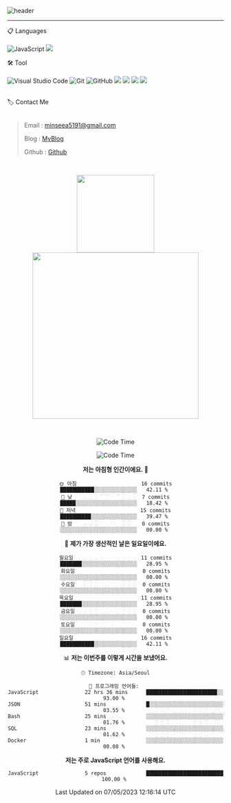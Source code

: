 ![header](https://capsule-render.vercel.app/api?type=waving&color=timeGradient&height=300&section=header&text=Welcome👋&animation=fadeIn&fontSize=55&fontAlignY=40&desc=minseo%20&descSize=30)

<hr />

📋 Languages<br /><br />
![JavaScript](https://img.shields.io/badge/javascript-%23323330.svg?style=for-the-badge&logo=javascript&logoColor=%23F7DF1E)
 <img src="https://img.shields.io/badge/mysql-4479A1?style=for-the-badge&logo=mysql&logoColor=white"> 



🛠 Tool<br /><br />
![Visual Studio Code](https://img.shields.io/badge/Visual%20Studio%20Code-0078d7.svg?style=for-the-badge&logo=visual-studio-code&logoColor=white)
![Git](https://img.shields.io/badge/git-%23F05033.svg?style=for-the-badge&logo=git&logoColor=white)
![GitHub](https://img.shields.io/badge/github-%23121011.svg?style=for-the-badge&logo=github&logoColor=white)
  <img src="https://img.shields.io/badge/node.js-339933?style=for-the-badge&logo=Node.js&logoColor=white">
  <img src="https://img.shields.io/badge/express-000000?style=for-the-badge&logo=express&logoColor=white">
  <img src="https://img.shields.io/badge/Postman-FF6C37?style=for-the-badge&logo=Postman&logoColor=white">
  <img src="https://img.shields.io/badge/Jest-C21325?style=for-the-badge&logo=Jest&logoColor=white">
<br>


<br>
🏷 Contact Me<br /><br />

> Email : <minseea5191@gmail.com>
> 
> Blog : [MyBlog](https://just-process.tistory.com/ "MYBolg")
> 
> Github : [Github](https://github.com/minseoya "Github!1")

<br>

<div align="center">
   <p display="inline">
    <a href="https://github.com/minseoya">
     <img height="180" src="https://github-readme-stats.vercel.app/api?username=minseoya&hide=none&hide_title=false&show_icons=ture&include_all_commits=false&theme=omni" />
     <img width="386" src="https://github-readme-stats.vercel.app/api/top-langs/?username=minseoya&layout=compact&show_icons=ture&show_owner=ture&hide_title=false&theme=omni&hide=none" />
    </a>
  </p>


<br>





<!--START_SECTION:waka-->
![Code Time](http://img.shields.io/badge/Code%20Time-274%20hrs%2049%20mins-blue)


  <!--START_SECTION:waka-->
![Code Time](http://img.shields.io/badge/Code%20Time-218%20hrs%2025%20mins-blue)




**저는 아침형 인간이에요. 🐤** 

```text
🌞 아침                     16 commits          ███████████░░░░░░░░░░░░░░   42.11 % 
🌆 낮　                     7 commits           █████░░░░░░░░░░░░░░░░░░░░   18.42 % 
🌃 저녁                     15 commits          ██████████░░░░░░░░░░░░░░░   39.47 % 
🌙 밤　                     0 commits           ░░░░░░░░░░░░░░░░░░░░░░░░░   00.00 % 
```
📅 **제가 가장 생산적인 날은 일요일이에요.** 

```text
월요일                      11 commits          ███████░░░░░░░░░░░░░░░░░░   28.95 % 
화요일                      0 commits           ░░░░░░░░░░░░░░░░░░░░░░░░░   00.00 % 
수요일                      0 commits           ░░░░░░░░░░░░░░░░░░░░░░░░░   00.00 % 
목요일                      11 commits          ███████░░░░░░░░░░░░░░░░░░   28.95 % 
금요일                      0 commits           ░░░░░░░░░░░░░░░░░░░░░░░░░   00.00 % 
토요일                      0 commits           ░░░░░░░░░░░░░░░░░░░░░░░░░   00.00 % 
일요일                      16 commits          ███████████░░░░░░░░░░░░░░   42.11 % 
```


📊 **저는 이번주를 이렇게 시간을 보냈어요.** 

```text
🕑︎ Timezone: Asia/Seoul

💬 프로그래밍 언어들: 
JavaScript               22 hrs 36 mins      ███████████████████████░░   93.00 % 
JSON                     51 mins             █░░░░░░░░░░░░░░░░░░░░░░░░   03.55 % 
Bash                     25 mins             ░░░░░░░░░░░░░░░░░░░░░░░░░   01.76 % 
SQL                      23 mins             ░░░░░░░░░░░░░░░░░░░░░░░░░   01.62 % 
Docker                   1 min               ░░░░░░░░░░░░░░░░░░░░░░░░░   00.08 % 
```

**저는 주로 JavaScript 언어를 사용해요.** 

```text
JavaScript               5 repos             █████████████████████████   100.00 % 
```




 Last Updated on 07/05/2023 12:16:14 UTC
<!--END_SECTION:waka-->


